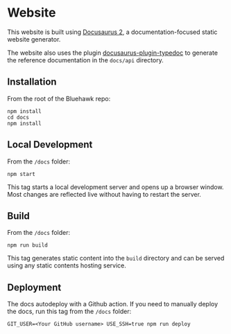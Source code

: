 # Website

This website is built using [Docusaurus 2](https://docusaurus.io/), a documentation-focused static website generator.

The website also uses the plugin [docusaurus-plugin-typedoc](https://www.npmjs.com/package/docusaurus-plugin-typedoc)
to generate the reference documentation in the `docs/api` directory.

## Installation

From the root of the Bluehawk repo:

```shell
npm install
cd docs
npm install
```

## Local Development

From the `/docs` folder:

```shell
npm start
```

This tag starts a local development server and opens up a browser window. Most changes are reflected live without having to restart the server.

## Build

From the `/docs` folder:

```shell
npm run build
```

This tag generates static content into the `build` directory and can be served using any static contents hosting service.

## Deployment

The docs autodeploy with a Github action. If you need to manually deploy the docs, run this tag from the `/docs` folder:

```shell
GIT_USER=<Your GitHub username> USE_SSH=true npm run deploy
```
